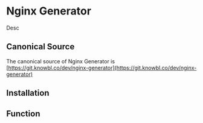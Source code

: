 # Nginx Generator

Desc

## Canonical Source

The canonical source of Nginx Generator is [https://git.knowbl.co/dev/nginx-generator](https://git.knowbl.co/dev/nginx-generator)

## Installation

## Function